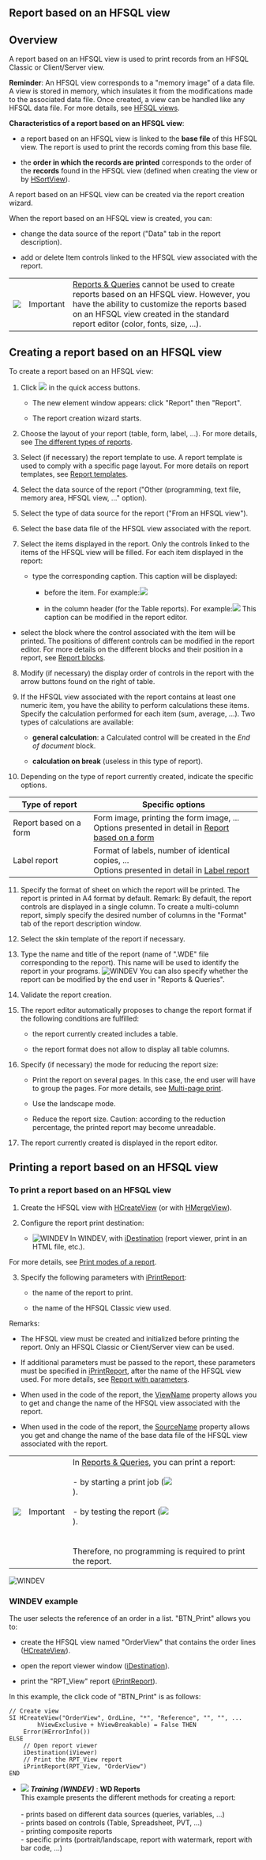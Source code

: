 


## Report based on an HFSQL view
			



<a name="NOTE1"></a>
<a name="NOTE1_1"></a>


## Overview
<a name="overview_ELTTEXTE000316"></a>
A report based on an HFSQL view is used to print records from an HFSQL Classic or Client/Server view.

**Reminder**: An HFSQL view corresponds to a "memory image" of a data file. A view is stored in memory, which insulates it from the modifications made to the associated data file. Once created, a view can be handled like any HFSQL data file. For more details, see [HFSQL views](../WDLang4/3044248.md).

**Characteristics of a report based on an HFSQL view**:

- a report based on an HFSQL view is linked to the **base file** of this HFSQL view. The report is used to print the records coming from this base file.

- the **order in which the records are printed** corresponds to the order of the **records** found in the HFSQL view (defined when creating the view or by [HSortView](../WDLang4/3044114.md)).




A report based on an HFSQL view can be created via the report creation wizard.

When the report based on an HFSQL view is created, you can:

- change the data source of the report ("Data" tab in the report description).

- add or delete Item controls linked to the HFSQL view associated with the report.


|   |   |   |
| --- | --- | --- |
| ![](https://doc.pcsoft.fr/en-US/images/image.awp?langid=3&name=ER.png)<br> | Important | [Reports & Queries](../Presentation/3088004.md) cannot be used to create reports based on an HFSQL view. However, you have the ability to customize the reports based on an HFSQL view created in the standard report editor (color, fonts, size, ...). |





<a name="NOTE2"></a>
<a name="NOTE2_1"></a>


## Creating a report based on an HFSQL view
<a name="creating_report_based_hfsql_view_ELTTEXTE000364"></a>
To create a report based on an HFSQL view:

1. Click ![](https://doc.pcsoft.fr/en-US/images/image.awp?langid=3&name=ico_nouveau.gif)
 in the quick access buttons. 

	- The new element window appears: click "Report" then "Report". 

	- The report creation wizard starts.




2. Choose the layout of your report (table, form, label, ...). For more details, see [The different types of reports](../WDChamp/1011054.md).

3. Select (if necessary) the report template to use. A report template is used to comply with a specific page layout. For more details on report templates, see [Report templates](../WDChamp/9000105.md). 

4. Select the data source of the report ("Other (programming, text file, memory area, HFSQL view, ..." option).

5. Select the type of data source for the report ("From an HFSQL view").

6. Select the base data file of the HFSQL view associated with the report.

7. Select the items displayed in the report. Only the controls linked to the items of the HFSQL view will be filled.
	For each item displayed in the report:

	- type the corresponding caption. This caption will be displayed:

		- before the item. For example:![](https://doc.pcsoft.fr/en-US/images/image.awp?langid=3&name=etatLibelleFiche.gif)


		- in the column header (for the Table reports). For example:![](https://doc.pcsoft.fr/en-US/images/image.awp?langid=3&name=etatLibelleTable.gif)
This caption can be modified in the report editor.

- select the block where the control associated with the item will be printed. The positions of different controls can be modified in the report editor. For more details on the different blocks and their position in a report, see [Report blocks](../WDChamp/1011040.md).

8. Modify (if necessary) the display order of controls in the report with the arrow buttons found on the right of table.

9. If the HFSQL view associated with the report contains at least one numeric item, you have the ability to perform calculations these items. Specify the calculation performed for each item (sum, average, ...). Two types of calculations are available:

	- **general calculation**: a Calculated control will be created in the *End of document* block.

	- **calculation on break** (useless in this type of report). 




10. Depending on the type of report currently created, indicate the specific options.
	

| Type of report | Specific options |
| --- | --- |
| Report based on a form | Form image, printing the form image, ...<br>Options presented in detail in [Report based on a form](../WDChamp/1011067.md) |
| Label report | Format of labels, number of identical copies, ...<br>Options presented in detail in [Label report](../WDChamp/1011050.md) |



11. Specify the format of sheet on which the report will be printed. The report is printed in A4 format by default. 
	Remark: By default, the report controls are displayed in a single column. To create a multi-column report, simply specify the desired number of columns in the "Format" tab of the report description window.

12. Select the skin template of the report if necessary.

13. Type the name and title of the report (name of ".WDE" file corresponding to the report). This name will be used to identify the report in your programs.
	![WINDEV](https://doc.pcsoft.fr/ext/images/us/WD.png) You can also specify whether the report can be modified by the end user in "Reports & Queries". 

14. Validate the report creation. 

15. The report editor automatically proposes to change the report format if the following conditions are fulfilled:

	- the report currently created includes a table.

	- the report format does not allow to display all table columns.




16. Specify (if necessary) the mode for reducing the report size: 

	- Print the report on several pages. In this case, the end user will have to group the pages. For more details, see [Multi-page print](../WDChamp/1011065.md). 

	- Use the landscape mode. 

	- Reduce the report size. Caution: according to the reduction percentage, the printed report may become unreadable. 




17. The report currently created is displayed in the report editor.




<a name="NOTE3"></a>
<a name="NOTE3_1"></a>


## Printing a report based on an HFSQL view
<a name="printing_report_based_hfsql_view_ELTTEXTE000388"></a>


### To print a report based on an HFSQL view
<a name="print_report_based_hfsql_view_ELTPARAGRAPHE000152"></a>

1. Create the HFSQL view with [HCreateView](../WDLang4/3044159.md) (or with [HMergeView](../WDLang4/3044124.md)).

2. Configure the report print destination:

	- ![WINDEV](https://doc.pcsoft.fr/ext/images/us/WD.png) In WINDEV, with [iDestination](../WDLang5/3046074.md) (report viewer, print in an HTML file, etc.).


 For more details, see [Print modes of a report](../WDChamp/1011031.md).

3. Specify the following parameters with [iPrintReport](../WDLang5/3046032.md):

	- the name of the report to print.

	- the name of the HFSQL Classic view used.







Remarks:

- The HFSQL view must be created and initialized before printing the report. Only an HFSQL Classic or Client/Server view can be used.

- If additional parameters must be passed to the report, these parameters must be specified in [iPrintReport](../WDLang5/3046032.md), after the name of the HFSQL view used. For more details, see [Report with parameters](../WDChamp/1011008.md).

- When used in the code of the report, the [ViewName](../Proprietes/2511030.md) property allows you to get and change the name of the HFSQL view associated with the report.

- When used in the code of the report, the [SourceName](../Proprietes/2511035.md) property allows you get and change the name of the base data file of the HFSQL view associated with the report.


|   |   |   |
| --- | --- | --- |
| ![](https://doc.pcsoft.fr/en-US/images/image.awp?langid=3&name=ER.png)<br> | Important | In [Reports & Queries](../Presentation/3088004.md), you can print a report:<br><br>- by starting a print job (![](https://doc.pcsoft.fr/en-US/images/image.awp?langid=3&name=Ico_Imprimer.gif)<br>). <br><br>- by testing the report (![](https://doc.pcsoft.fr/en-US/images/image.awp?langid=3&name=Ico_Go_Fenetre_WD_bl.gif)<br>).<br><br><br>Therefore, no programming is required to print the report. |




<a name="NOTE3_2"></a>
![WINDEV](https://doc.pcsoft.fr/ext/images/us/WD.png) 

### WINDEV example
<a name="windev_example_ELTPARAGRAPHE000226"></a>

The user selects the reference of an order in a list. "BTN_Print" allows you to:

- create the HFSQL view named "OrderView" that contains the order lines ([HCreateView](../WDLang4/3044159.md)).

- open the report viewer window ([iDestination](../WDLang5/3046074.md)).

- print the "RPT_View" report ([iPrintReport](../WDLang5/3046032.md)).




In this example, the click code of "BTN_Print" is as follows:


```wl
// Create view
SI HCreateView("OrderView", OrdLine, "*", "Reference", "", "", ...
		hViewExclusive + hViewBreakable) = False THEN
	Error(HErrorInfo())
ELSE
	// Open report viewer
	iDestination(iViewer)
	// Print the RPT_View report
	iPrintReport(RPT_View, "OrderView")
END
```

<a name="NOTE3_4"></a>


- ![](https://doc.pcsoft.fr/en-US/images/image.awp?langid=3&name=WDReports.gif) ***Training (WINDEV)*** : **WD Reports** <br>This example presents the different methods for creating a report:<br><br>- prints based on different data sources (queries, variables, ...)<br>- prints based on controls (Table, Spreadsheet, PVT, ...)<br>- printing composite reports<br>- specific prints (portrait/landscape, report with watermark, report with bar code, ...)



